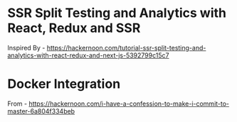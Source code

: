 # SSR Split Testing and Analytics with React, Redux and SSR

Inspired By - 
https://hackernoon.com/tutorial-ssr-split-testing-and-analytics-with-react-redux-and-next-js-5392799c15c7


# Docker Integration 

From - 
https://hackernoon.com/i-have-a-confession-to-make-i-commit-to-master-6a804f334beb
